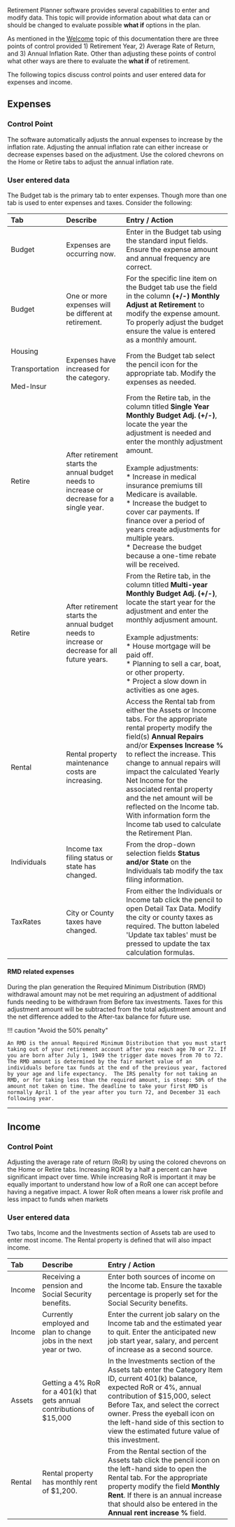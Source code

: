 Retirement Planner software provides several capabilities to enter and modify data.  This topic will provide information about what data can or should be changed to evaluate possible __what if__ options in the plan.  

As mentioned in the [Welcome](/welcome) topic of this documentation there are three points of control provided 1) Retirement Year, 2) Average Rate of Return, and 3) Annual Inflation Rate.  Other than adjusting these points of control what other ways are there to evaluate the __what if__ of retirement. 

The following topics discuss control points and user entered data for expenses and income.

## Expenses

### Control Point

The software automatically adjusts the annual expenses to increase by the inflation rate. Adjusting the annual inflation rate can either increase or decrease expenses based on the adjustment.  Use the colored chevrons on the Home or Retire tabs to adjust the annual inflation rate.

### User entered data

The Budget tab is the primary tab to enter expenses. Though more than one tab is used to enter expenses and taxes. Consider the following:

| Tab | Describe | Entry / Action |
| :--- | :--- | :--- |
| Budget | Expenses are occurring now. | Enter in the Budget tab using the standard input fields. Ensure the expense amount and annual frequency are correct. |  
| Budget | One or more expenses will be different at retirement. | For the specific line item on the Budget tab use the field in the column __(+/-) Monthly Adjust at Retirement__ to modify the expense amount. To properly adjust the budget ensure the value is entered as a monthly amount. |
| Housing<br><br>Transportation<br><br>Med-Insur | Expenses have increased for the category. | From the Budget tab select the pencil icon for the appropriate tab.  Modify the expenses as needed. |
| Retire | After retirement starts the annual budget needs to increase or decrease for a single year. | From the Retire tab, in the column titled __Single Year Monthly Budget Adj. (+/-)__, locate the year the adjustment is needed and enter the monthly adjustment amount.  <br><br> Example adjustments: <br> * Increase in medical insurance premiums till Medicare is available. <br> * Increase the budget to cover car payments.  If finance over a period of years create adjustments for multiple years. <br> *  Decrease the budget because a one-time rebate will be received. |
| Retire | After retirement starts the annual budget needs to increase or decrease for all future years. | From the Retire tab, in the column titled __Multi-year Monthly Budget Adj. (+/-)__, locate the start year for the adjustment and enter the monthly adjusment amount.  <br><br> Example adjustments: <br> * House mortgage will be paid off. <br> * Planning to sell a car, boat, or other property.  <br> *  Project a slow down in activities as one ages. | 
| Rental | Rental property maintenance costs are increasing. |  Access the Rental tab from either the Assets or Income tabs.  For the appropriate rental property modify the field(s) __Annual Repairs__ and/or __Expenses Increase %__ to reflect the increase.  This change to annual repairs will impact the calculated Yearly Net Income for the associated rental property and the net amount will be reflected on the Income tab.  With information form the Income tab used to calculate the Retirement Plan. |
| Individuals | Income tax filing status or state has changed. | From the drop-down selection fields __Status and/or State__ on the Individuals tab modify the tax filing information. |
| TaxRates | City or County taxes have changed. | From either the Individuals or Income tab click the pencil to open Detail Tax Data.  Modify the city or county taxes as required.  The button labeled 'Update tax tables' must be pressed to update the tax calculation formulas. | 

#### RMD related expenses

During the plan generation the Required Minimum Distribution (RMD) withdrawal amount may not be met requiring an adjustment of additional funds needing to be withdrawn from Before tax investments.  Taxes for this adjustment amount will be subtracted from the total adjustment amount and the net difference added to the After-tax balance for future use.

!!! caution "Avoid the 50% penalty"

    An RMD is the annual Required Minimum Distribution that you must start taking out of your retirement account after you reach age 70 or 72. If you are born after July 1, 1949 the trigger date moves from 70 to 72.  The RMD amount is determined by the fair market value of an individuals before tax funds at the end of the previous year, factored by your age and life expectancy.  The IRS penalty for not taking an RMD, or for taking less than the required amount, is steep: 50% of the amount not taken on time. The deadline to take your first RMD is normally April 1 of the year after you turn 72, and December 31 each following year.

---

## Income


### Control Point

Adjusting the average rate of return (RoR) by using the colored chevrons on the Home or Retire tabs.  Increasing ROR by a half a percent can have significant impact over time.  While increasing RoR is important it may be equally important to understand how low of a RoR one can accept before having a negative impact. A lower RoR often means a lower risk profile and less impact to funds when markets  

### User entered data

Two tabs, Income and the Investments section of Assets tab are used to enter most income.  The Rental property is defined that will also impact income.

| Tab | Describe | Entry / Action |
| :--- | :--- | :--- |
| Income | Receiving a pension and Social Security benefits. | Enter both sources of income on the Income tab.  Ensure the taxable percentage is properly set for the Social Security benefits. |
| Income | Currently employed and plan to change jobs in the next year or two. | Enter the current job salary on the Income tab and the estimated year to quit.  Enter the anticipated new job start year, salary, and percent of increase as a second source. |
| Assets | Getting a 4% RoR for a 401(k) that gets annual contributions of $15,000 | In the Investments section of the Assets tab enter the Category Item ID, current 401(k) balance, expected RoR or 4%, annual contribution of $15,000, select Before Tax, and select the correct owner. Press the eyeball icon on the left-hand side of this section to view the estimated future value of this investment. |
| Rental | Rental property has monthly rent of $1,200. | From the Rental section of the Assets tab click the pencil icon on the left-hand side to open the Rental tab.  For the appropriate property modify the field __Monthly Rent__.  If there is an annual increase that should also be entered in the __Annual rent increase %__ field. | 
